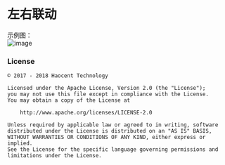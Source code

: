# 左右联动

示例图：
</br>![image](https://github.com/cnwutianhao/RecyclerView/blob/master/screenshots/%E5%B7%A6%E5%8F%B3%E8%81%94%E5%8A%A8.gif)

### License
```
© 2017 - 2018 Haocent Technology

Licensed under the Apache License, Version 2.0 (the "License");
you may not use this file except in compliance with the License.
You may obtain a copy of the License at

    http://www.apache.org/licenses/LICENSE-2.0

Unless required by applicable law or agreed to in writing, software
distributed under the License is distributed on an "AS IS" BASIS,
WITHOUT WARRANTIES OR CONDITIONS OF ANY KIND, either express or implied.
See the License for the specific language governing permissions and
limitations under the License.
```
